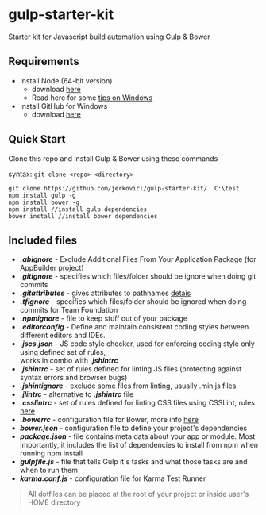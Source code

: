 # gulp-starter-kit
Starter kit for Javascript build automation using Gulp & Bower

## Requirements

- Install Node (64-bit version)
	- download [here](https://nodejs.org/download/) 
    - Read here for some [tips on Windows](https://github.com/npm/npm/wiki/Troubleshooting#upgrading-on-windows/)
- Install GitHub for Windows
	- download [here](https://github-windows.s3.amazonaws.com/GitHubSetup.exe)
	
## Quick Start
Clone this repo and install Gulp & Bower using these commands

syntax: ```git clone <repo> <directory>```
```
git clone https://github.com/jerkovicl/gulp-starter-kit/  C:\test
npm install gulp -g
npm install bower -g
npm install //install gulp dependencies
bower install //install bower dependencies
```
## Included files

- ***.abignore*** - Exclude Additional Files From Your Application Package (for AppBuilder project)
- ***.gitignore*** - specifies which files/folder should be ignore when doing git commits
- ***.gitattributes*** -  gives attributes to pathnames [detais](http://git-scm.com/docs/gitattributes)
- ***.tfignore*** - specifies which files/folder should be ignored when doing commits for Team Foundation
- ***.npmignore*** -  file to keep stuff out of your package
- ***.editorconfig*** - Define and maintain consistent coding styles between different editors and IDEs.
- ***.jscs.json*** -  JS code style checker, used for enforcing coding style only using defined set of rules,  
                      works in combo with ***.jshintrc***
- ***.jshintrc*** - set of rules defined for linting JS files (protecting against syntax errors and browser bugs)
- ***.jshintignore*** - exclude some files from linting, usually .min.js files
- ***.jlintrc*** - alternative to ***.jshintrc*** file
- ***.csslintrc*** - set of rules defined for linting CSS files using CSSLint, rules [here](http://goo.gl/JJl4rP)
- ***.bowerrc*** - configuration file for Bower, more info [here](http://goo.gl/DQNPM5)
- ***bower.json*** - configuration file to define your project's dependencies
- ***package.json*** - file contains meta data about your app or module. Most importantly, it includes the list of dependencies to install from npm when running npm install
- ***gulpfile.js*** - file that tells Gulp it's tasks and what those tasks are and when to run them
- ***karma.conf.js*** - configuration file for Karma Test Runner

> All dotfiles can be placed at the root of your project or inside user's HOME directory 
